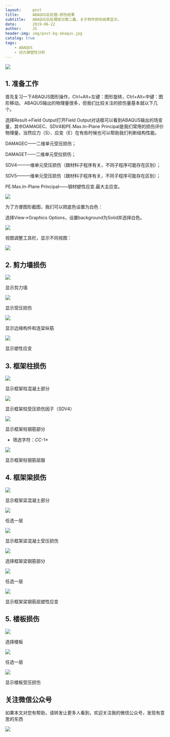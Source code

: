 ```yaml
---
layout:     post
title:      ABAQUS后处理—损伤结果
subtitle:   ABAQUS后处理部分第二篇，关于构件损伤结果显示。
date:       2019-06-22
author:     JS
header-img: img/post-bg-abaqus.jpg
catalog: true
tags:
    - ABAQUS
    - 动力弹塑性分析
---
```


![](http://wx3.sinaimg.cn/large/783153a1gy1g4a1i6io9dg20fk088b2b.gif)

## 1. 准备工作

首先复习一下ABAQUS图形操作，Ctrl+Alt+左键：图形旋转，Ctrl+Alt+中键：图形移动。
ABAQUS输出的物理量很多，但我们比较关注的损伤量基本就以下几个。

选择Result→Field Output打开Field Output对话框可以看到ABAQUS输出的场变量，其中DAMAGEC、SDV4和PE.Max.In-Plane Principal是我们常用的损伤评价物理量，当然应力（S）、应变（E）在有些时候也可以帮助我们判断结构性能。

DAMAGEC——二维单元受压损伤；

DAMAGET——二维单元受拉损伤；

SDV4——一维单元受压损伤（跟材料子程序有关，不同子程序可能存在区别）；

SDV5——一维单元受压损伤（跟材料子程序有关，不同子程序可能存在区别）；

PE.Max.In-Plane Principal——钢材塑性应变.最大主应变。

![](https://wx3.sinaimg.cn/mw1024/783153a1gy1g4a1i4vwerj20gb0jddie.jpg)
 
为了方便图形截图，我们可以把底色设置为白色：

选择View→Graphics Options，设置background为Solid并选择白色。

![](https://wx2.sinaimg.cn/mw1024/783153a1gy1g4a1i4v34xj20lc0cogne.jpg)
 
视图调整工具栏，显示不同视图：

![](https://wx1.sinaimg.cn/mw1024/783153a1gy1g4a1snf8wgj209j021jrd.jpg)
 
## 2. 剪力墙损伤

![](https://wx4.sinaimg.cn/mw1024/783153a1gy1g4a1i5actaj21gw0suguo.jpg)
 
显示剪力墙

![](https://wx4.sinaimg.cn/mw1024/783153a1gy1g4a1i5303bj21gw0svq9h.jpg)
 
显示受压损伤

![](https://wx3.sinaimg.cn/mw1024/783153a1gy1g4a1i58tkcj21gw0sujz4.jpg)
 
显示边缘构件和连梁纵筋

![](https://wx2.sinaimg.cn/mw1024/783153a1gy1g4a1i574fhj21gw0svagm.jpg)
 
显示塑性应变

## 3. 框架柱损伤

![](https://wx4.sinaimg.cn/mw1024/783153a1gy1g4a1i52172j21gw0sswnd.jpg)
 
显示框架柱混凝土部分

![](https://wx1.sinaimg.cn/mw1024/783153a1gy1g4a1k8nfugj21gw0su0yk.jpg)
 
显示框架柱受压损伤因子（SDV4）

![](https://wx1.sinaimg.cn/mw1024/783153a1gy1g4a1k8pk30j21gw0stthm.jpg)
 
显示框架柱钢筋部分

- 筛选字符：*CC*-1*

![](https://wx1.sinaimg.cn/mw1024/783153a1gy1g4a1k8qvbbj21gw0ssgrh.jpg)
 
显示框架柱钢筋屈服

## 4. 框架梁损伤

![](https://wx2.sinaimg.cn/mw1024/783153a1gy1g4a1k8pilaj21gw0svaj0.jpg)
 
显示框架梁混凝土部分

![](https://wx2.sinaimg.cn/mw1024/783153a1gy1g4a1k8peooj21gw0ss7bm.jpg)
 
任选一层

![](https://wx1.sinaimg.cn/mw1024/783153a1gy1g4a1k8pm2qj21gw0sujxe.jpg)
 
显示框架梁混凝土受压损伤

![](https://wx2.sinaimg.cn/mw1024/783153a1gy1g4a1k8x7djj21gw0svaix.jpg)
 
选择框架梁钢筋部分

![](https://wx1.sinaimg.cn/mw1024/783153a1gy1g4a1k9022mj21gw0svjz4.jpg)
 
任选一层

![](https://wx2.sinaimg.cn/mw1024/783153a1gy1g4a1k96xivj21gw0stwkp.jpg)
 
显示框架梁钢筋屈塑性应变

## 5. 楼板损伤

![](https://wx4.sinaimg.cn/mw1024/783153a1gy1g4a1km2z3pj21gw0sv47h.jpg)
 
选择楼板

![](https://wx2.sinaimg.cn/mw1024/783153a1gy1g4a1km23nrj21gw0swtg2.jpg)
 
任选一层

![](https://wx2.sinaimg.cn/mw1024/783153a1gy1g4a1km358ej21gw0sv48u.jpg)
 
显示楼板受压损伤

## 关注微信公众号

如果本文对您有帮助，请转发让更多人看到，欢迎关注我的微信公众号，发现有意思的东西 

![](https://wx4.sinaimg.cn/mw1024/783153a1gy1g3n6a5x479j20iw09kjt7.jpg)
 
